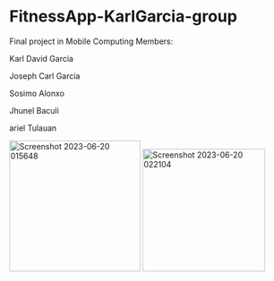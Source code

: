 # FitnessApp-KarlGarcia-group
Final project in Mobile Computing
Members:

Karl David Garcia

Joseph Carl Garcia

Sosimo Alonxo

Jhunel Baculi

ariel Tulauan

<img width="234" alt="Screenshot 2023-06-20 015648" src="https://github.com/mncabactulan/FitnessApp-KarlGarcia-group/assets/95170733/6bc13088-2a23-4f42-9c72-f6338c0c7191">


<img width="219" alt="Screenshot 2023-06-20 022104" src="https://github.com/mncabactulan/FitnessApp-KarlGarcia-group/assets/95170733/02f2afbc-e4c1-4d6f-a7f5-2b62f807c9ae">
